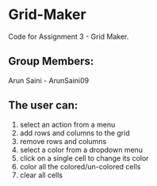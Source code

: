 # Grid-Maker
Code for Assignment 3 - Grid Maker.

## Group Members:
Arun Saini - ArunSaini09

## The user can:
1. select an action from a menu
2. add rows and columns to the grid
3. remove rows and columns
4. select a color from a dropdown menu
5. click on a single cell to change its color
6. color all the colored/un-colored cells
7. clear all cells
